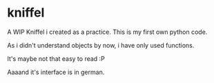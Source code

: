 # kniffel
A WIP Kniffel i created as a practice.
This is my first own python code.

As i didn't understand objects by now, i have only used functions.

It's maybe not that easy to read :P

Aaaand it's interface is in german.
